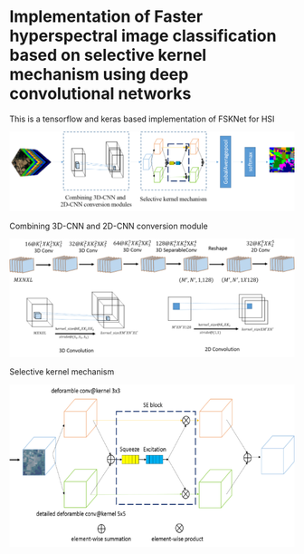 # Implementation of Faster hyperspectral image classification based on selective kernel mechanism using deep convolutional networks

This is a tensorflow and keras based implementation of FSKNet for HSI 


 ![](./picture/FSKNet.png) 

Combining 3D-CNN and 2D-CNN conversion module


 ![](./picture/Combining_3D-CNN_and_2D-CNN_conversion_module.png) 


Selective kernel mechanism


 ![](./picture/Selective_kernel_mechanism.png) 



